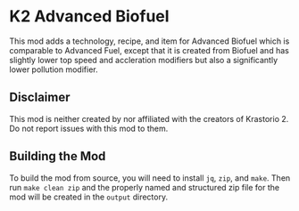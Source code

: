 # K2 Advanced Biofuel

This mod adds a technology, recipe, and item for Advanced Biofuel which is
comparable to Advanced Fuel, except that it is created from Biofuel and has
slightly lower top speed and accleration modifiers but also a significantly
lower pollution modifier.

## Disclaimer

This mod is neither created by nor affiliated with the creators of
Krastorio 2. Do not report issues with this mod to them.

## Building the Mod

To build the mod from source, you will need to install `jq`, `zip`, and
`make`. Then run `make clean zip` and the properly named and structured
zip file for the mod will be created in the `output` directory.
